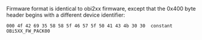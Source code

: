 Firmware format is identical to obi2xx firmware, except that the 0x400 byte header begins with a different device identifier:

```
000 4f 42 69 35 58 58 5f 46 57 5f 50 41 43 4b 30 30  constant OBi5XX_FW_PACK00
```
